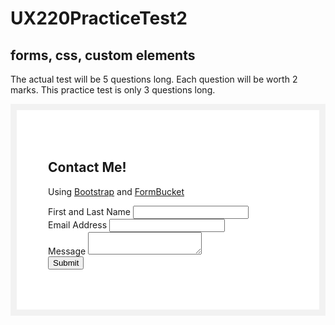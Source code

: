 # UX220PracticeTest2
## forms, css, custom elements

The actual test will be 5 questions long. Each question will be worth 2 marks. This practice test is only 3 questions long.<!DOCTYPE html>
<html lang="en">


<head>
<link rel="stylesheet" href="https://cdn.jsdelivr.net/npm/bootstrap@4.5.3/dist/css/bootstrap.min.css" />
<style>
.form-box {
max-width: 500px;
margin: auto;
padding: 50px;
background: #ffffff;
border: 10px solid #f2f2f2;
}
</style>
</head>


<body>
<main>
<section id="contact">
<div id="contact_markdown"></div>
<div class="form-box">
<h1>Contact Me!</h1>
<p>Using <a href="https://getbootstrap.com">Bootstrap</a> and <a
href="https://www.formbucket.com">FormBucket</a></p>
<form action="https://api.formbucket.com/f/c2K3QTQ" method="post">
<div class="form-group">
<label for="name">First and Last Name</label>
<input class="form-control" id="name" type="text" name="Name">
</div>
<div class="form-group">
<label for="email">Email Address</label>
<input class="form-control" id="email" type="email" name="Email">
</div>
<div class="form-group">
<label for="message">Message</label>
<textarea class="form-control" id="message" name="Message"></textarea>
</div>
<input class="btn btn-primary" type="submit" value="Submit" />
</div>
</form>
</section>
</main>
</body>


</html>      